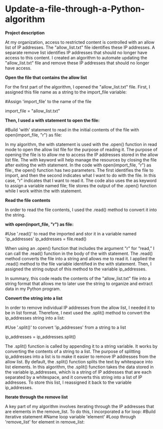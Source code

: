 # **Update-a-file-through-a-Python-algorithm**

**Project description**

At my organization, access to restricted content is controlled with an allow list of IP addresses. The "allow_list.txt" file identifies these IP addresses. A separate remove list identifies IP addresses that should no longer have access to this content. I created an algorithm to automate updating the "allow_list.txt" file and remove these IP addresses that should no longer have access. 

**Open the file that contains the allow list**

For the first part of the algorithm, I opened the "allow_list.txt" file. First, I assigned this file name as a string to the import_file variable:

#Assign 'import_file' to the name of the file

import_file = "allow_list.txt"

**Then, I used a with statement to open the file:**

#Build 'with' statement to read in the initial contents of the file
with open(import_file, "r") as file:

In my algorithm, the with statement is used with the .open() function in read mode to open the allow list file for the purpose of reading it. The purpose of opening the file is to allow me to access the IP addresses stored in the allow list file. The with keyword will help manage the resources by closing the file after exiting the with statement. In the code with open(import_file, "r") as file:, the open() function has two parameters. The first identifies the file to import, and then the second indicates what I want to do with the file. In this case, "r" indicates that I want to read it. The code also uses the as keyword to assign a variable named file; file stores the output of the .open() function while I work within the with statement.

**Read the file contents**

In order to read the file contents, I used the .read() method to convert it into the string.

**with open(inport_file, "r") as file:**

#Use '.read()' to read the imported and stor it in a variable named       'ip_addresses'
ip_addresses = file.read()

When using an .open() function that includes the argument "r" for “read,” I can call the .read() function in the body of the with statement. The .read() method converts the file into a string and allows me to read it. I applied the .read() method to the file variable identified in the with statement. Then, I assigned the string output of this method to the variable ip_addresses. 

In summary, this code reads the contents of the "allow_list.txt" file into a string format that allows me to later use the string to organize and extract data in my Python program.

**Convert the string into a list**

In order to remove individual IP addresses from the allow list, I needed it to be in list format. Therefore, I next used the .split() method to convert the ip_addresses string into a list:

#Use '.split()' to convert 'ip_addresses' from a string to a list

ip_addresses = ip_addresses.split()

The .split() function is called by appending it to a string variable. It works by converting the contents of a string to a list. The purpose of splitting ip_addresses into a list is to make it easier to remove IP addresses from the allow list. By default, the .split() function splits the text by whitespace into list elements. In this algorithm, the .split() function takes the data stored in the variable ip_addresses, which is a string of IP addresses that are each separated by a whitespace, and it converts this string into a list of IP addresses. To store this list, I reassigned it back to the variable ip_addresses.

**Iterate through the remove list**

A key part of my algorithm involves iterating through the IP addresses that are elements in the remove_list. To do this, I incorporated a for loop:
#Build iterative statement
#Name loop variable 'element'
#Loop through 'remove_list'
for element in remove_list:
  
